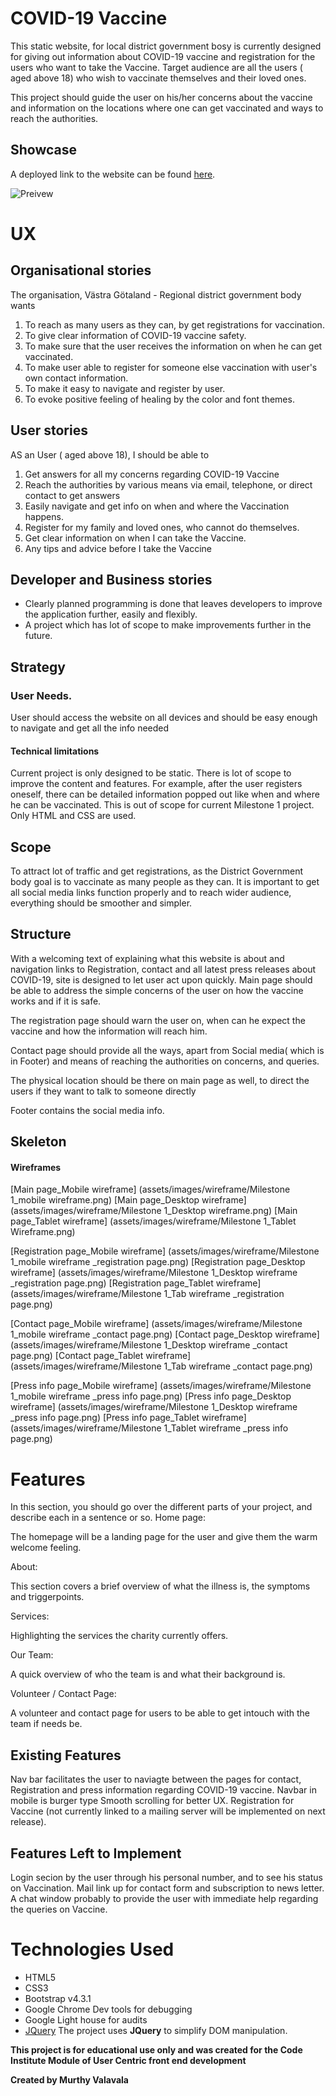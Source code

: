 
# COVID-19 Vaccine 

This static website, for local district government bosy is currently designed for giving out information about COVID-19 vaccine and registration for the users who want to take the Vaccine.
Target audience are all the users ( aged above 18) who wish to vaccinate themselves and their loved ones.

This project should guide the user on his/her concerns about the vaccine and information on the locations where one can get vaccinated and ways to reach the authorities.

## Showcase

A deployed link to the website can be found [here](https://nemixu.github.io/Milestone1/).

![Preivew](https://github.com/nemixu/Milestone1/blob/master/assets/images/wireframes/laptop%20landing%20page.png)


# UX

## Organisational stories

The organisation, Västra Götaland - Regional district government body wants 

1. To reach as many users as they can, by get registrations for vaccination.
2. To give clear information of COVID-19 vaccine safety.
3. To make sure that the user receives the information on when he can get vaccinated.
4. To make user able to register for someone else vaccination with user's own contact information.
5. To make it easy to navigate and register by user.
6. To evoke positive feeling of healing by the color and font themes. 

## User stories

AS an User ( aged above 18), I should be able to

1. Get answers for all my concerns regarding COVID-19 Vaccine
2. Reach the authorities by various means via email, telephone, or direct contact to get answers
3. Easily navigate and get info on when and where the Vaccination happens.
4. Register for my family and loved ones, who cannot do themselves.
5. Get clear information on when I can take the Vaccine.
6. Any tips and advice before I take the Vaccine

## Developer and Business stories

* Clearly planned programming is done that leaves developers to improve the application further, easily and flexibly.
* A project which has lot of scope to make improvements further in the future.

## Strategy

### User Needs.

User should access the website on all devices and should be easy enough to navigate and get all the info needed

#### Technical limitations

Current project is only designed to be static. There is lot of scope to improve the content and features. For example, after the user registers oneself, there can be detailed information popped out
like when and where he can be vaccinated. This is out of scope for current Milestone 1 project. Only HTML and CSS are used.



## Scope

To attract lot of traffic and get registrations,  as the District Government body goal is to vaccinate as many people as they can. It is important to get all social media links function properly 
and to reach wider audience, everything should be smoother and simpler.

## Structure

With a welcoming text of explaining what this website is about and navigation links to Registration, contact and all latest press releases about COVID-19, site is designed 
to let user act upon quickly. Main page should be able to address the simple concerns of the user on how the vaccine works and if it is safe. 

The registration page should warn the user on, when can he expect the vaccine and how the information will reach him. 

Contact page should provide all the ways, apart from Social media( which is in Footer) and means of reaching the authorities on concerns, and queries.

The physical location should be there on main page as well, to direct the users if they want to talk to someone directly

Footer contains the social media info.

## Skeleton

#### Wireframes

[Main page_Mobile wireframe] (assets/images/wireframe/Milestone 1_mobile wireframe.png)
[Main page_Desktop wireframe] (assets/images/wireframe/Milestone 1_Desktop wireframe.png)
[Main page_Tablet wireframe] (assets/images/wireframe/Milestone 1_Tablet Wireframe.png)

[Registration page_Mobile wireframe] (assets/images/wireframe/Milestone 1_mobile  wireframe _registration page.png)
[Registration page_Desktop wireframe] (assets/images/wireframe/Milestone 1_Desktop wireframe _registration page.png)
[Registration page_Tablet wireframe] (assets/images/wireframe/Milestone 1_Tab wireframe _registration page.png)

[Contact page_Mobile wireframe] (assets/images/wireframe/Milestone 1_mobile  wireframe _contact page.png)
[Contact page_Desktop wireframe] (assets/images/wireframe/Milestone 1_Desktop wireframe _contact page.png)
[Contact page_Tablet wireframe] (assets/images/wireframe/Milestone 1_Tab wireframe _contact page.png)

[Press info page_Mobile wireframe] (assets/images/wireframe/Milestone 1_mobile  wireframe _press info page.png)
[Press info page_Desktop wireframe] (assets/images/wireframe/Milestone 1_Desktop wireframe _press info page.png)
[Press info page_Tablet wireframe] (assets/images/wireframe/Milestone 1_Tablet wireframe _press info page.png)




# Features 

In this section, you should go over the different parts of your project, and describe each in a sentence or so. Home page:

The homepage will be a landing page for the user and give them the warm welcome feeling.

About:

This section covers a brief overview of what the illness is, the symptoms and triggerpoints.

Services:

Highlighting the services the charity currently offers.

Our Team:

A quick overview of who the team is and what their background is.

Volunteer / Contact Page:

A volunteer and contact page for users to be able to get intouch with the team if needs be.

## Existing Features

Nav bar facilitates the user to naviagte between the pages for contact, Registration and press information regarding COVID-19 vaccine.
Navbar in mobile is burger type
Smooth scrolling for better UX.
Registration for Vaccine (not currently linked to a mailing server will be implemented on next release).

## Features Left to Implement

Login secion by the user through his personal number, and to see his status on Vaccination.
Mail link up for contact form and subscription to news letter.
A chat window probably to provide the user with immediate help regarding the queries on Vaccine.

# Technologies Used


- HTML5
- CSS3
- Bootstrap v4.3.1
- Google Chrome Dev tools for debugging
- Google Light house for audits
- [JQuery](https://jquery.com) The project uses **JQuery** to simplify DOM manipulation.




**This project is for educational use only and was created for the Code Institute Module of User Centric front end development**

**Created by Murthy Valavala**

